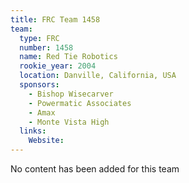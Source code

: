 ```yaml
---
title: FRC Team 1458
team:
  type: FRC
  number: 1458
  name: Red Tie Robotics
  rookie_year: 2004
  location: Danville, California, USA
  sponsors:
    - Bishop Wisecarver
    - Powermatic Associates
    - Amax
    - Monte Vista High
  links:
    Website: 
---
```

No content has been added for this team